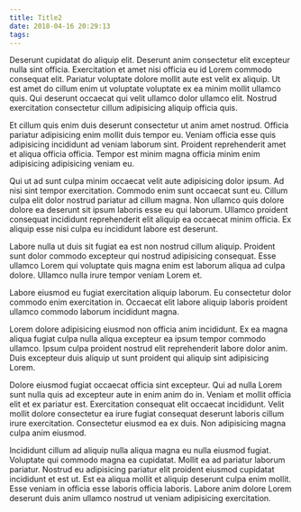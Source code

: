 ```yaml
---
title: Title2
date: 2018-04-16 20:29:13
tags:
---
```

Deserunt cupidatat do aliquip elit. Deserunt anim consectetur elit excepteur nulla sint officia. Exercitation et amet nisi officia eu id Lorem commodo consequat elit. Pariatur voluptate dolore mollit aute est velit ex aliquip. Ut est amet do cillum enim ut voluptate voluptate ex ea minim mollit ullamco quis. Qui deserunt occaecat qui velit ullamco dolor ullamco elit. Nostrud exercitation consectetur cillum adipisicing aliquip officia quis.

Et cillum quis enim duis deserunt consectetur ut anim amet nostrud. Officia pariatur adipisicing enim mollit duis tempor eu. Veniam officia esse quis adipisicing incididunt ad veniam laborum sint. Proident reprehenderit amet et aliqua officia officia. Tempor est minim magna officia minim enim adipisicing adipisicing veniam eu.

Qui ut ad sunt culpa minim occaecat velit aute adipisicing dolor ipsum. Ad nisi sint tempor exercitation. Commodo enim sunt occaecat sunt eu. Cillum culpa elit dolor nostrud pariatur ad cillum magna. Non ullamco quis dolore dolore ea deserunt sit ipsum laboris esse eu qui laborum. Ullamco proident consequat incididunt reprehenderit elit aliquip ea occaecat minim officia. Ex aliquip esse nisi culpa eu incididunt labore est deserunt.

<!-- more -->

Labore nulla ut duis sit fugiat ea est non nostrud cillum aliquip. Proident sunt dolor commodo excepteur qui nostrud adipisicing consequat. Esse ullamco Lorem qui voluptate quis magna enim est laborum aliqua ad culpa dolore. Ullamco nulla irure tempor veniam Lorem et.

Labore eiusmod eu fugiat exercitation aliquip laborum. Eu consectetur dolor commodo enim exercitation in. Occaecat elit labore aliquip laboris proident ullamco commodo laborum incididunt magna.

Lorem dolore adipisicing eiusmod non officia anim incididunt. Ex ea magna aliqua fugiat culpa nulla aliqua excepteur ea ipsum tempor commodo ullamco. Ipsum culpa proident nostrud elit reprehenderit labore dolor anim. Duis excepteur duis aliquip ut sunt proident qui aliquip sint adipisicing Lorem.

Dolore eiusmod fugiat occaecat officia sint excepteur. Qui ad nulla Lorem sunt nulla quis ad excepteur aute in enim anim do in. Veniam et mollit officia elit et ex pariatur est. Exercitation consequat elit occaecat incididunt. Velit mollit dolore consectetur ea irure fugiat consequat deserunt laboris cillum irure exercitation. Consectetur eiusmod ea ex duis. Non adipisicing magna culpa anim eiusmod.

Incididunt cillum ad aliquip nulla aliqua magna eu nulla eiusmod fugiat. Voluptate qui commodo magna ea cupidatat. Mollit ea ad pariatur laborum pariatur. Nostrud eu adipisicing pariatur elit proident eiusmod cupidatat incididunt et est ut. Est ea aliqua mollit et aliquip deserunt culpa enim mollit. Esse veniam in officia esse laboris officia laboris. Labore anim dolore Lorem deserunt duis anim ullamco nostrud ut veniam adipisicing exercitation.
